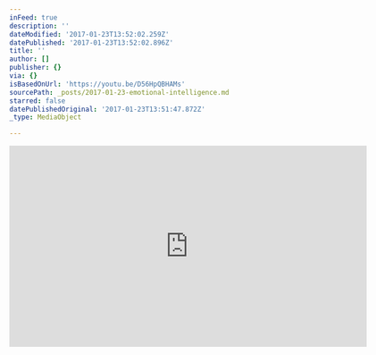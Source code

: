 ```yaml
---
inFeed: true
description: ''
dateModified: '2017-01-23T13:52:02.259Z'
datePublished: '2017-01-23T13:52:02.896Z'
title: ''
author: []
publisher: {}
via: {}
isBasedOnUrl: 'https://youtu.be/D56HpQBHAMs'
sourcePath: _posts/2017-01-23-emotional-intelligence.md
starred: false
datePublishedOriginal: '2017-01-23T13:51:47.872Z'
_type: MediaObject

---
```

<iframe src="https://cdn.embedly.com/widgets/media.html?src=https%3A%2F%2Fwww.youtube.com%2Fembed%2FD56HpQBHAMs%3Ffeature%3Doembed&amp;url=http%3A%2F%2Fwww.youtube.com%2Fwatch%3Fv%3DD56HpQBHAMs&amp;image=https%3A%2F%2Fi.ytimg.com%2Fvi%2FD56HpQBHAMs%2Fhqdefault.jpg&amp;key=b7d04c9b404c499eba89ee7072e1c4f7&amp;type=text%2Fhtml&amp;schema=youtube" width="640" height="360" scrolling="no" frameborder="0" allowfullscreen="" style=""></iframe>